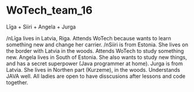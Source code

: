 # WoTech_team_16

Līga + Siiri + Angela + Jurga

/nLīga lives in Latvia, Riga. Attends WoTech because wants to learn something new and change her carrier.
/nSiiri is from Estonia. She lives on the border with Latvia in the woods. Attends WoTech to study something new. 
Angela lives in South of Estonia. She also wants to study new things, and has a secret superpower (Java programmer at home). 
Jurga is from Latvia. She lives in Northen part (Kurzeme), in the woods. Understands JAVA well. 
All ladies are open to have disscusions after lessons and code together. 
